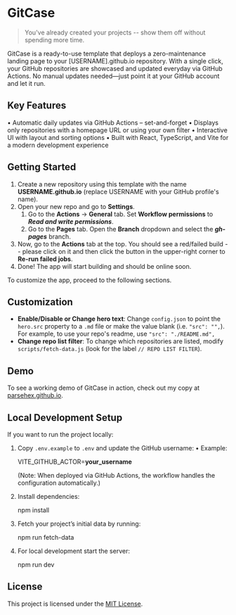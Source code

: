 # GitCase

> You've already created your projects -- show them off without spending more time.

GitCase is a ready-to-use template that deploys a zero-maintenance landing page to your [USERNAME].github.io repository. With a single click, your GitHub repositories are showcased and updated everyday via GitHub Actions. No manual updates needed—just point it at your GitHub account and let it run.

## Key Features

• Automatic daily updates via GitHub Actions – set-and-forget
• Displays only repositories with a homepage URL or using your own filter
• Interactive UI with layout and sorting options
• Built with React, TypeScript, and Vite for a modern development experience

## Getting Started

1. Create a new repository using this template with the name **USERNAME.github.io** (replace USERNAME with your GitHub profile's name).
2. Open your new repo and go to **Settings**.
   1. Go to the **Actions** -> **General** tab. Set **Workflow permissions** to **_Read and write permissions_**.
   2. Go to the **Pages** tab. Open the **Branch** dropdown and select the **_gh-pages_** branch.
3. Now, go to the **Actions** tab at the top. You should see a red/failed build -- please click on it and then click the button in the upper-right corner to **Re-run failed jobs**.
4. Done! The app will start building and should be online soon.

To customize the app, proceed to the following sections.

## Customization

- **Enable/Disable or Change hero text**: Change `config.json` to point the `hero.src` property to a `.md` file or make the value blank (i.e. `"src": "",`). For example, to use your repo's readme, use `"src": "./README.md",`
- **Change repo list filter**: To change which repositories are listed, modify `scripts/fetch-data.js` (look for the label `// REPO LIST FILTER`).

## Demo

To see a working demo of GitCase in action, check out my copy at [parsehex.github.io](https://parsehex.github.io/).

## Local Development Setup

If you want to run the project locally:

1. Copy `.env.example` to `.env` and update the GitHub username:
   • Example:

   VITE_GITHUB_ACTOR=**your_username**

   (Note: When deployed via GitHub Actions, the workflow handles the configuration automatically.)

2. Install dependencies:

   npm install

3. Fetch your project’s initial data by running:

   npm run fetch-data

4. For local development start the server:

   npm run dev

## License

This project is licensed under the [MIT License](LICENSE).
